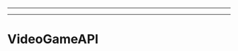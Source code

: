 ------------------------------------------------------------
-------------------------------------------------------
# VideoGameAPI
